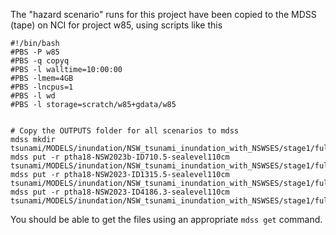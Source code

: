 The "hazard scenario" runs for this project have been copied to the MDSS (tape) on NCI for project w85, using scripts like this 
```
#!/bin/bash
#PBS -P w85
#PBS -q copyq
#PBS -l walltime=10:00:00
#PBS -lmem=4GB
#PBS -lncpus=1
#PBS -l wd
#PBS -l storage=scratch/w85+gdata/w85


# Copy the OUTPUTS folder for all scenarios to mdss
mdss mkdir tsunami/MODELS/inundation/NSW_tsunami_inundation_with_NSWSES/stage1/full_coast/swals/OUTPUTS/
mdss put -r ptha18-NSW2023b-ID710.5-sealevel110cm tsunami/MODELS/inundation/NSW_tsunami_inundation_with_NSWSES/stage1/full_coast/swals/OUTPUTS/
mdss put -r ptha18-NSW2023-ID1315.5-sealevel110cm tsunami/MODELS/inundation/NSW_tsunami_inundation_with_NSWSES/stage1/full_coast/swals/OUTPUTS/
mdss put -r ptha18-NSW2023-ID4186.3-sealevel110cm tsunami/MODELS/inundation/NSW_tsunami_inundation_with_NSWSES/stage1/full_coast/swals/OUTPUTS/
```

You should be able to get the files using an appropriate `mdss get` command.
